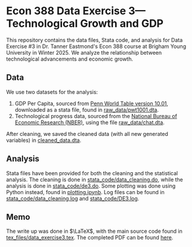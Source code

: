 # Econ 388 Data Exercise 3—Technological Growth and GDP
This repository contains the data files, Stata code, and analysis for Data Exercise #3 in Dr. Tanner Eastmond's Econ 388 course at Brigham Young University in Winter 2025.
We analyze the relationship between technological advancements and economic growth.

## Data
We use two datasets for the analysis:
1. GDP Per Capita, sourced from [Penn World Table version 10.01](https://www.rug.nl/ggdc/productivity/pwt/), downloaded as a stata file, found in [raw_data/pwt1001.dta](raw_data/pwt1001.dta).
2. Technological progress data, sourced from the [National Bureau of Economic Research (NBER)](https://data.nber.org/data-appendix/w15319/), using the file [raw_data/chat.dta](raw_data/chat.dta.tga).

After cleaning, we saved the cleaned data (with all new generated variables) in [cleaned_data.dta](cleaned_data.dta).

## Analysis
Stata files have been provided for both the cleaning and the statistical analysis.
The cleaning is done in [stata_code/data_cleaning.do](stata_code/data_cleaning.do), while the analysis is done in [stata_code/de3.do](stata_code/de3.do).
Some plotting was done using Python instead, found in [plotting.ipynb](plotting.ipynb).
Log files can be found in [stata_code/data_cleaning.log](stata_code/data_cleaning.log) and [stata_code/DE3.log](stata_code/DE3.log).

## Memo
The write up was done in $\LaTeX$, with the main source code found in [tex_files/data_exercise3.tex](tex_files/data_exercise3.tex).
The completed PDF can be found [here](econ388_tech_growth/tex_files/data_exercise3.pdf).